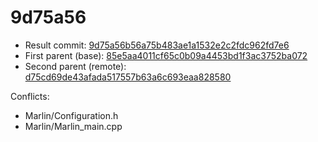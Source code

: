 # 9d75a56
- Result commit: [9d75a56b56a75b483ae1a1532e2c2fdc962fd7e6](https://github.com/MarlinFirmware/Marlin/commit/9d75a56b56a75b483ae1a1532e2c2fdc962fd7e6)
- First parent (base): [85e5aa4011cf65c0b09a4453bd1f3ac3752ba072](https://github.com/MarlinFirmware/Marlin/commit/85e5aa4011cf65c0b09a4453bd1f3ac3752ba072)
- Second parent (remote): [d75cd69de43afada517557b63a6c693eaa828580](https://github.com/MarlinFirmware/Marlin/commit/d75cd69de43afada517557b63a6c693eaa828580)

Conflicts:
- Marlin/Configuration.h
- Marlin/Marlin_main.cpp

